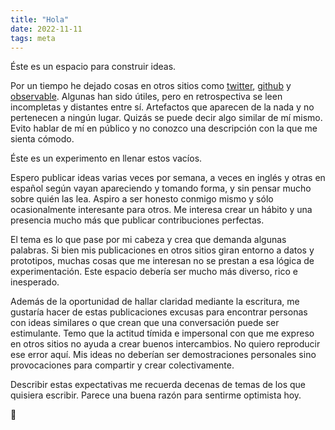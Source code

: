 ```yaml
---
title: "Hola"
date: 2022-11-11
tags: meta
---
```


Éste es un espacio para construir ideas.

Por un tiempo he dejado cosas en otros sitios como [twitter](https://twitter.com/mauforonda/), [github](https://github.com/mauforonda) y [observable](https://observablehq.com/@mauforonda). Algunas han sido útiles, pero en retrospectiva se leen incompletas y distantes entre sí. Artefactos que aparecen de la nada y no pertenecen a ningún lugar. Quizás se puede decir algo similar de mí mismo. Evito hablar de mí en público y no conozco una descripción con la que me sienta cómodo. 

Éste es un experimento en llenar estos vacíos.

Espero publicar ideas varias veces por semana, a veces en inglés y otras en español según vayan apareciendo y tomando forma, y sin pensar mucho sobre quién las lea. Aspiro a ser honesto conmigo mismo y sólo ocasionalmente interesante para otros. Me interesa crear un hábito y una presencia mucho más que publicar contribuciones perfectas. 

El tema es lo que pase por mi cabeza y crea que demanda algunas palabras. Si bien mis publicaciones en otros sitios giran entorno a datos y prototipos, muchas cosas que me interesan no se prestan a esa lógica de experimentación. Este espacio debería ser mucho más diverso, rico e inesperado.

Además de la oportunidad de hallar claridad mediante la escritura, me gustaría hacer de estas publicaciones excusas para encontrar personas con ideas similares o que crean que una conversación puede ser estimulante. Temo que la actitud tímida e impersonal con que me expreso en otros sitios no ayuda a crear buenos intercambios. No quiero reproducir ese error aquí. Mis ideas no deberían ser demostraciones personales sino provocaciones para compartir y crear colectivamente.

Describir estas expectativas me recuerda decenas de temas de los que quisiera escribir. Parece una buena razón para sentirme optimista hoy.

🌱